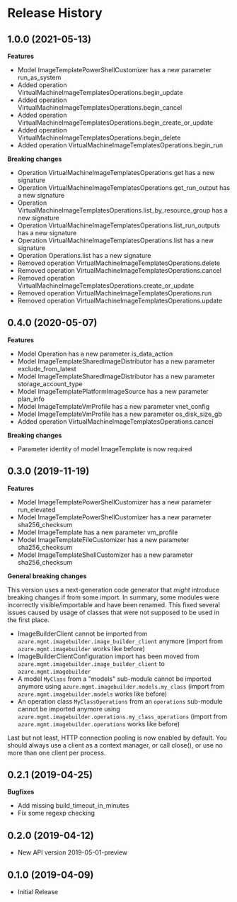# Release History

## 1.0.0 (2021-05-13)

**Features**

  - Model ImageTemplatePowerShellCustomizer has a new parameter run_as_system
  - Added operation VirtualMachineImageTemplatesOperations.begin_update
  - Added operation VirtualMachineImageTemplatesOperations.begin_cancel
  - Added operation VirtualMachineImageTemplatesOperations.begin_create_or_update
  - Added operation VirtualMachineImageTemplatesOperations.begin_delete
  - Added operation VirtualMachineImageTemplatesOperations.begin_run

**Breaking changes**

  - Operation VirtualMachineImageTemplatesOperations.get has a new signature
  - Operation VirtualMachineImageTemplatesOperations.get_run_output has a new signature
  - Operation VirtualMachineImageTemplatesOperations.list_by_resource_group has a new signature
  - Operation VirtualMachineImageTemplatesOperations.list_run_outputs has a new signature
  - Operation VirtualMachineImageTemplatesOperations.list has a new signature
  - Operation Operations.list has a new signature
  - Removed operation VirtualMachineImageTemplatesOperations.delete
  - Removed operation VirtualMachineImageTemplatesOperations.cancel
  - Removed operation VirtualMachineImageTemplatesOperations.create_or_update
  - Removed operation VirtualMachineImageTemplatesOperations.run
  - Removed operation VirtualMachineImageTemplatesOperations.update

## 0.4.0 (2020-05-07)

**Features**

  - Model Operation has a new parameter is_data_action
  - Model ImageTemplateSharedImageDistributor has a new parameter exclude_from_latest
  - Model ImageTemplateSharedImageDistributor has a new parameter storage_account_type
  - Model ImageTemplatePlatformImageSource has a new parameter plan_info
  - Model ImageTemplateVmProfile has a new parameter vnet_config
  - Model ImageTemplateVmProfile has a new parameter os_disk_size_gb
  - Added operation VirtualMachineImageTemplatesOperations.cancel

**Breaking changes**

  - Parameter identity of model ImageTemplate is now required

## 0.3.0 (2019-11-19)

**Features**

  - Model ImageTemplatePowerShellCustomizer has a new parameter
    run_elevated
  - Model ImageTemplatePowerShellCustomizer has a new parameter
    sha256_checksum
  - Model ImageTemplate has a new parameter vm_profile
  - Model ImageTemplateFileCustomizer has a new parameter
    sha256_checksum
  - Model ImageTemplateShellCustomizer has a new parameter
    sha256_checksum

**General breaking changes**

This version uses a next-generation code generator that *might*
introduce breaking changes if from some import. In summary, some modules
were incorrectly visible/importable and have been renamed. This fixed
several issues caused by usage of classes that were not supposed to be
used in the first place.

  - ImageBuilderClient cannot be imported from
    `azure.mgmt.imagebuilder.image_builder_client` anymore (import
    from `azure.mgmt.imagebuilder` works like before)
  - ImageBuilderClientConfiguration import has been moved from
    `azure.mgmt.imagebuilder.image_builder_client` to
    `azure.mgmt.imagebuilder`
  - A model `MyClass` from a "models" sub-module cannot be imported
    anymore using `azure.mgmt.imagebuilder.models.my_class` (import
    from `azure.mgmt.imagebuilder.models` works like before)
  - An operation class `MyClassOperations` from an `operations`
    sub-module cannot be imported anymore using
    `azure.mgmt.imagebuilder.operations.my_class_operations` (import
    from `azure.mgmt.imagebuilder.operations` works like before)

Last but not least, HTTP connection pooling is now enabled by default.
You should always use a client as a context manager, or call close(), or
use no more than one client per process.

## 0.2.1 (2019-04-25)

**Bugfixes**

  - Add missing build_timeout_in_minutes
  - Fix some regexp checking

## 0.2.0 (2019-04-12)

  - New API version 2019-05-01-preview

## 0.1.0 (2019-04-09)

  - Initial Release

